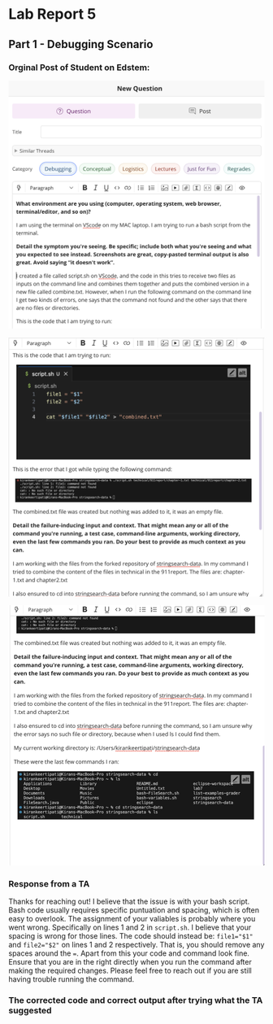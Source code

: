 # Lab Report 5 #

## Part 1 - Debugging Scenario ##

### Orginal Post of Student on Edstem: ###
![EDSTEM1](edstem1.png)

![EDSTEM2](edstem2.png)

![EDSTEM3](edstem3.png)

### Response from a TA ###
Thanks for reaching out! I believe that the issue is with your bash script. Bash code usually requires specific puntuation and spacing, which is often easy to overlook. The assignment of your valiables is probably where you went wrong. Specifically on lines 1 and 2 in `script.sh`. I believe that your spacing is wrong for those lines. The code should instead be: `file1="$1"` and `file2="$2"` on lines 1 and 2 respectively. That is, you should remove any spaces around the `=`. Apart from this your code and command look fine. Ensure that you are in the right directly when you run the command after making the required changes. Please feel free to reach out if you are still having trouble running the command.


### The corrected code and correct output after trying what the TA suggested ###
